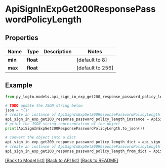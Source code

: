 # ApiSignInExpGet200ResponsePasswordPolicyLength


## Properties

Name | Type | Description | Notes
------------ | ------------- | ------------- | -------------
**min** | **float** |  | [default to 8]
**max** | **float** |  | [default to 256]

## Example

```python
from py_logto.models.api_sign_in_exp_get200_response_password_policy_length import ApiSignInExpGet200ResponsePasswordPolicyLength

# TODO update the JSON string below
json = "{}"
# create an instance of ApiSignInExpGet200ResponsePasswordPolicyLength from a JSON string
api_sign_in_exp_get200_response_password_policy_length_instance = ApiSignInExpGet200ResponsePasswordPolicyLength.from_json(json)
# print the JSON string representation of the object
print(ApiSignInExpGet200ResponsePasswordPolicyLength.to_json())

# convert the object into a dict
api_sign_in_exp_get200_response_password_policy_length_dict = api_sign_in_exp_get200_response_password_policy_length_instance.to_dict()
# create an instance of ApiSignInExpGet200ResponsePasswordPolicyLength from a dict
api_sign_in_exp_get200_response_password_policy_length_from_dict = ApiSignInExpGet200ResponsePasswordPolicyLength.from_dict(api_sign_in_exp_get200_response_password_policy_length_dict)
```
[[Back to Model list]](../README.md#documentation-for-models) [[Back to API list]](../README.md#documentation-for-api-endpoints) [[Back to README]](../README.md)


